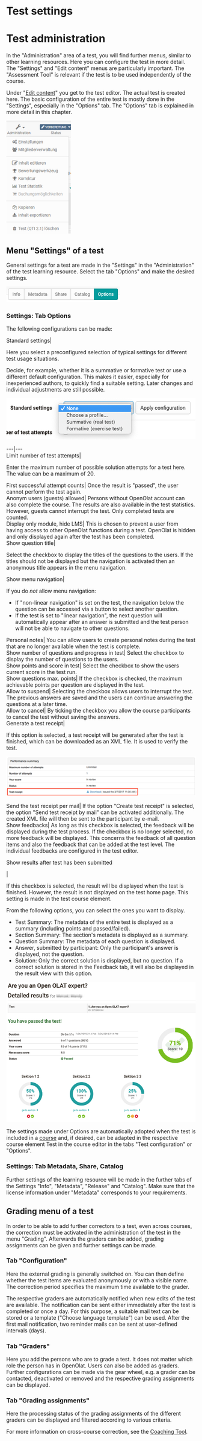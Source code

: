 # Test settings

# Test administration

In the "Administration" area of a test, you will find further menus, similar
to other learning resources. Here you can configure the test in more detail.
The "Settings" and "Edit content" menus are particularly important. The
"Assessment Tool" is relevant if the test is to be used independently of the
course.  

Under "[Edit content](Test_editor_QTI_2.1.md)" you get to the test editor.
The actual test is created here. The basic configuration of the entire test is
mostly done in the "Settings", especially in the "Options" tab. The "Options"
tab is explained in more detail in this chapter.

![](assets/Test_Administration.png)

## Menu "Settings" of a test

General settings for a test are made in the "Settings" in the "Administration"
of the test learning resource. Select the tab "Options" and make the desired
settings.

![](assets/Test_options_EN.png)

### Settings: Tab Options

The following configurations can be made:

Standard settings|

Here you select a preconfigured selection of typical settings for different
test usage situations.

Decide, for example, whether it is a summative or formative test or use a
different default configuration. This makes it easier, especially for
inexperienced authors, to quickly find a suitable setting. Later changes and
individual adjustments are still possible.

![](assets/Test_profile_EN.png)  
  
---|---  
Limit number of test attempts|

Enter the maximum number of possible solution attempts for a test here. The
value can be a maximum of 20.  
  
First successful attempt counts| Once the result is "passed", the user cannot
perform the test again.  
Anonym users (guests) allowed| Persons without OpenOlat account can also
complete the course. The results are also available in the test statistics.
However, guests cannot interrupt the test. Only completed tests are counted.  
Display only module, hide LMS| This is chosen to prevent a user from having
access to other OpenOlat functions during a test. OpenOlat is hidden and only
displayed again after the test has been completed.  
Show question title|

Select the checkbox to display the titles of the questions to the users. If
the titles should not be displayed but the navigation is activated then an
anonymous title appears in the menu navigation.  
  
Show menu navigation|

If you do _not_ allow menu navigation:

  * If "non-linear navigation" is set on the test, the navigation below the question can be accessed via a button to select another question.
  * If the test is set to "linear navigation", the next question will automatically appear after an answer is submitted and the test person will not be able to navigate to other questions.

  
Personal notes| You can allow users to create personal notes during the test
that are no longer available when the test is complete.  
Show number of questions and progress in test| Select the checkbox to display
the number of questions to the users.  
Show points and score in test| Select the checkbox to show the users current
score in the test run.  
Show questions max. points| If the checkbox is checked, the maximum achievable
points per question are displayed in the test.  
Allow to suspend| Selecting the checkbox allows users to interrupt the test.
The previous answers are saved and the users can continue answering the
questions at a later time.  
Allow to cancel| By ticking the checkbox you allow the course participants to
cancel the test without saving the answers.  
Generate a test receipt|

If this option is selected, a test receipt will be generated after the test is
finished, which can be downloaded as an XML file. It is used to verify the
test.

![](assets/test_receipt_EN.png)  
  
Send the test receipt per mail| If the option "Create test receipt" is
selected, the option "Send test receipt by mail" can be activated
additionally. The created XML file will then be sent to the participant by
e-mail.  
Show feedbacks| As long as this checkbox is selected, the feedback will be
displayed during the test process. If the checkbox is no longer selected, no
more feedback will be displayed. This concerns the feedback of all question
items and also the feedback that can be added at the test level. The
individual feedbacks are configured in the test editor.  
  
Show results after test has been submitted

|

If this checkbox is selected, the result will be displayed when the test is
finished. However, the result is not displayed on the test home page. This
setting is made in the test course element.

From the following options, you can select the ones you want to display.

  * Test Summary: The metadata of the entire test is displayed as a summary (including points and passed/failed).
  * Section Summary: The section's metadata is displayed as a summary.
  * Question Summary: The metadata of each question is displayed.
  * Answer, submitted by participant: Only the participant's answer is displayed, not the question.
  * Solution: Only the correct solution is displayed, but no question. If a correct solution is stored in the Feedback tab, it will also be displayed in the result view with this option.

  

![](assets/Test_results_EN.png)  
  
The settings made under Options are automatically adopted when the test is
included in a [course](Tests_at_course_level.md) and, if desired, can be
adapted in the respective course element Test in the course editor in the tabs
"Test configuration" or "Options".

### Settings: Tab Metadata, Share, Catalog

Further settings of the learning resource will be made in the further tabs of
the Settings "Info", "Metadata", "Release" and "Catalog". Make sure that the
license information under "Metadata" corresponds to your requirements.

## Grading menu of a test

In order to be able to add further correctors to a test, even across courses,
the correction must be activated in the administration of the test in the menu
"Grading". Afterwards the graders can be added, grading assignments can be
given and further settings can be made.

### Tab "Configuration"

Here the external grading is generally switched on. You can then define
whether the test items are evaluated anonymously or with a visible name. The
correction period specifies the maximum time available to the grader.

The respective graders are automatically notified when new edits of the test
are available. The notification can be sent either immediately after the test
is completed or once a day. For this purpose, a suitable mail text can be
stored or a template ("Choose language template") can be used. After the first
mail notification, two reminder mails can be sent at user-defined intervals
(days).

### Tab "Graders"

Here you add the persons who are to grade a test. It does not matter which
role the person has in OpenOlat. Users can also be added as graders. Further
configurations can be made via the gear wheel, e.g. a grader can be contacted,
deactivated or removed and the respective grading assignments can be
displayed.

### Tab "Grading assignments"

Here the processing status of the grading assignments of the different graders
can be displayed and filtered according to various criteria.

For more information on cross-course correction, see the [Coaching
Tool](../e-assessment/Coaching.de.md).

  


